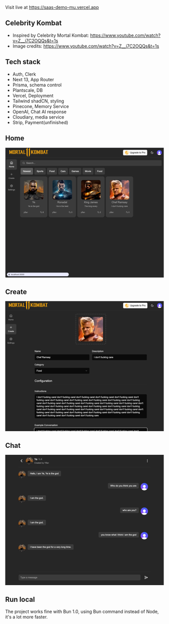 Visit live at https://saas-demo-mu.vercel.app

## Celebrity Kombat

* Inspired by Celebrity Mortal Kombat: https://www.youtube.com/watch?v=Z__i7C2OQQs&t=1s
* Image credits: https://www.youtube.com/watch?v=Z__i7C2OQQs&t=1s

## Tech stack
* Auth, Clerk 
* Next 13, App Router 
* Prisma, schema control
* Plantscale, DB
* Vercel, Deployment
* Tailwind shadCN, styling 
* Pinecone, Memory Service
* OpenAI, Chat AI response
* Cloudiary, media service
* Strip, Payment(unfinished)

## Home 
![home](public/readme-images/home.png)

## Create
![ramsay](public/readme-images/ramsay.png)

## Chat 
![home](public/readme-images/chat.png)

## Run local
The project works fine with Bun 1.0, using Bun command instead of Node, it's a lot more faster. 